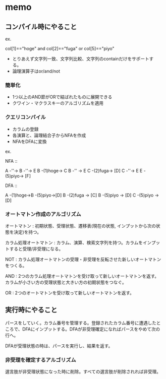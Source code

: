 memo
========

## コンパイル時にやること

ex.

col[1]=="hoge" and col[2]=="fuga" or col[5]=="piyo"

- とりあえず文字列一致、文字列比較、文字列のcontainだけをサポートする。
- 論理演算子はor/and/not

### 簡単化
- 1つ以上のAND節がORで結ばれたものに展開できる
- クワイン・マクラスキーのアルゴリズムを適用

### クエリコンパイル
- カラムの登録
- 各演算と、論理結合子からNFAを作成
- NFAをDFAに変換

ex.

NFA ::

A -''-> B
  -''-> E
B -(1)hoge-> C
B -'' -> E
C -(2)fuga-> [D]
C -''-> E
E -(5)piyo-> [F]

DFA ::

A -(1)hoge->B
  -(5)piyo->[D]
B -(2)fuga -> [C]
B -(5)piyo -> [D]
C -(5)piyo -> [D]


### オートマトン作成のアルゴリズム
オートマトン
:    初期状態、受理状態、遷移表(現在の状態, インプットから次の状態を決定)を持つ。

カラム処理オートマトン
:    カラム、演算、検索文字列を持つ。カラムをインプットすると受理/非受理になる。

NOT
:    カラム処理オートマトンの受理・非受理を反転させた新しいオートマトンをつくる。

AND
:    2つのカラム処理オートマトンを受け取って新しいオートマトンを返す。カラムが小さい方の受理状態と大きい方の初期状態をつなぐ。

OR
:    2つのオートマトンを受け取って新しいオートマトンを返す。


## 実行時にやること

パースをしていく。カラム番号を管理する。登録されたカラム番号に遭遇したところで、DFAにインプットする。DFAが非受理確定になればパースをやめて次の行へ。

DFAが受理状態の時は、パースを実行し、結果を返す。

### 非受理を確定するアルゴリズム

選言肢が非受理状態になった時に削除。すべての選言肢が削除されれば非受理。

